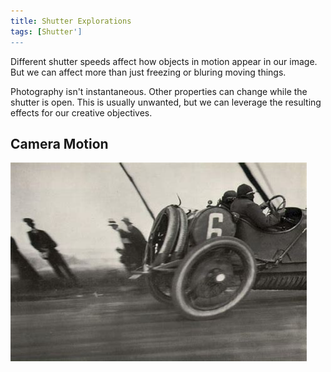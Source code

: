 ```yaml
---
title: Shutter Explorations
tags: [Shutter']
---
```

Different shutter speeds affect how objects in motion appear in our image. But we can affect more than just freezing or bluring moving things.

Photography isn't instantaneous. Other properties can change while the shutter is open. This is usually unwanted, but we can leverage the resulting effects for our creative objectives.

## Camera Motion
![by Jacques Henri Lartigue](lartigue.jpg)